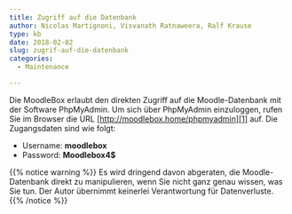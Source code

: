 ```yaml
---
title: Zugriff auf die Datenbank
author: Nicolas Martignoni, Visvanath Ratnaweera, Ralf Krause
type: kb
date: 2018-02-02
slug: zugrif-auf-die-datenbank
categories:
  - Maintenance

---
```

Die MoodleBox erlaubt den direkten Zugriff auf die Moodle-Datenbank mit der Software PhpMyAdmin. Um sich über PhpMyAdmin einzuloggen, rufen Sie im Browser die URL [http://moodlebox.home/phpmyadmin][1] auf. Die Zugangsdaten sind wie folgt:

  * Username: __moodlebox__
  * Password: __Moodlebox4$__

{{% notice warning %}}
Es wird dringend davon abgeraten, die Moodle-Datenbank direkt zu manipulieren, wenn Sie nicht ganz genau wissen, was Sie tun. Der Autor übernimmt keinerlei Verantwortung für Datenverluste.
{{% /notice %}}

 [1]: http://moodlebox.home/phpmyadmin/
